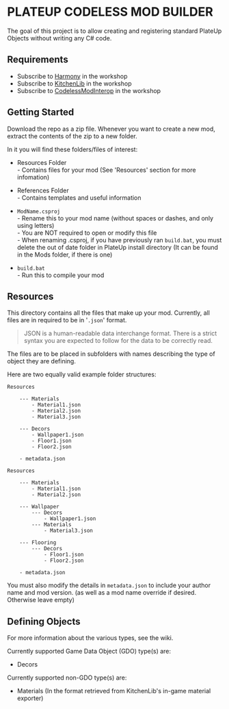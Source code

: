 # PLATEUP CODELESS MOD BUILDER

The goal of this project is to allow creating and registering standard PlateUp Objects without writing any C# code.

## Requirements

* Subscribe to [Harmony](https://steamcommunity.com/sharedfiles/filedetails/?id=2898033283) in the workshop
* Subscribe to [KitchenLib](https://steamcommunity.com/sharedfiles/filedetails/?id=2898069883) in the workshop
* Subscribe to [CodelessModInterop](https://steamcommunity.com/sharedfiles/filedetails/?id=2962181953) in the workshop

## Getting Started

Download the repo as a zip file. Whenever you want to create a new mod, extract the contents of the zip to a new folder.

In it you will find these folders/files of interest:

* Resources Folder<br>- Contains files for your mod (See 'Resources' section for more infomation)

* References Folder<br>- Contains templates and useful information

* `ModName.csproj`<br>- Rename this to your mod name (without spaces or dashes, and only using letters)<br>- You are NOT required to open or modify this file<br>- When renaming .csproj, if you have previously ran `build.bat`, you must delete the out of date folder in PlateUp install directory (It can be found in the Mods folder, if there is one)

* `build.bat`<br>- Run this to compile your mod

## Resources
This directory contains all the files that make up your mod. Currently, all files are in required to be in '`.json`' format.
> JSON is a human-readable data interchange format. There is a strict syntax you are expected to follow for the data to be correctly read.

The files are to be placed in subfolders with names describing the type of object they are defining.

Here are two equally valid example folder structures:

```text
Resources
    
    --- Materials
        - Material1.json
        - Material2.json
        - Material3.json

    --- Decors
        - Wallpaper1.json
        - Floor1.json
        - Floor2.json

    - metadata.json
```

```text
Resources
    
    --- Materials
        - Material1.json
        - Material2.json

    --- Wallpaper
        --- Decors
            - Wallpaper1.json
        --- Materials
            - Material3.json

    --- Flooring
        --- Decors
            - Floor1.json
            - Floor2.json
    
    - metadata.json
```

You must also modify the details in `metadata.json` to include your author name and mod version. (as well as a mod name override if desired. Otherwise leave empty)

## Defining Objects

For more information about the various types, see the wiki.

Currently supported Game Data Object (GDO) type(s) are:

* Decors

Currently supported non-GDO type(s) are:

* Materials (In the format retrieved from KitchenLib's in-game material exporter)
